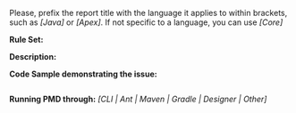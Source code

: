 Please, prefix the report title with the language it applies to within brackets, such as *[Java]* or *[Apex]*. If not specific to a language, you can use *[Core]*

**Rule Set:**

**Description:**

**Code Sample demonstrating the issue:**

```

```

**Running PMD through:** *[CLI | Ant | Maven | Gradle | Designer | Other]*

